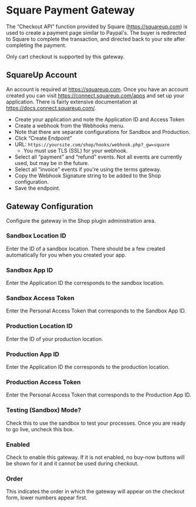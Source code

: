 # Square Payment Gateway

The “Checkout API” function provided by Square (https://squareup.com) is used to create a payment page similar to Paypal's. The buyer is redirected to Square to complete the transaction, and directed back to your site after completing the payment.

Only cart checkout is supported by this gateway.

## SquareUp Account
An account is required at https://squareup.com. Once you have an account created you can visit https://connect.squareup.com/apps and set up your application. There is fairly extensive documentation at https://docs.connect.squareup.com/.

  - Create your application and note the Application ID and Access Token
  - Create a webhook from the Webhooks menu.
  - Note that there are separate configurations for Sandbox and Production.
  - Click “Create Endpoint”
  - URL: `https://yoursite.com/shop/hooks/webhook.php?_gw=square`
    - You must use TLS (SSL) for your webhook.
  - Select all “payment” and “refund” events. Not all events are currently used, but may be in the future.
  - Select all “invoice” events if you're using the terms gateway.
  - Copy the Webhook Signature string to be added to the Shop configuration.
  - Save the endpoint.

## Gateway Configuration
Configure the gateway in the Shop plugin administration area.

### Sandbox Location ID
Enter the ID of a sandbox location. There should be a few created automatically for you when you created your app.

### Sandbox App ID
Enter the Application ID the corresponds to the sandbox location.

### Sandbox Access Token
Enter the Personal Access Token that corresponds to the Sandbox App ID.

### Production Location ID
Enter the ID of your production location.

### Production App ID
Enter the Application ID the corresponds to the production location.

### Production Access Token
Enter the Personal Access Token that corresponds to the Production App ID.

### Testing (Sandbox) Mode?
Check this to use the sandbox to test your processes. Once you are ready to go live, uncheck this box.

### Enabled
Check to enable this gateway. If it is not enabled, no buy-now buttons will be shown for it and it cannot be used during checkout.

### Order
This indicates the order in which the gateway will appear on the checkout form, lower numbers appear first.
